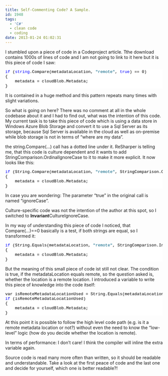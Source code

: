 ```yaml
---
title: Self-Commenting Code? A Sample.
id: 1948
tags:
  - 'C#'
  - clean code
  - coding
date: 2013-01-24 01:02:31
---
```


I stumbled upon a piece of code in a Codeproject article. Tthe download contains 1000s of lines of code and I am not going to link to it here but it is this piece of code I saw:
<pre class="csharpcode"><span class="kwrd">if</span> (<span class="kwrd">string</span>.Compare(metadataLocation, <span class="str">"remote"</span>, <span class="kwrd">true</span>) == 0)
{
    metadata = cloudBlob.Metadata;
}</pre>

It is contained in a huge method and this pattern repeats many times with slight variations. 
<style type="text/css">.csharpcode, .csharpcode pre
{
	font-size: small;
	color: black;
	font-family: consolas, "Courier New", courier, monospace;
	background-color: #ffffff;
	/*white-space: pre;*/
}
.csharpcode pre { margin: 0em; }
.csharpcode .rem { color: #008000; }
.csharpcode .kwrd { color: #0000ff; }
.csharpcode .str { color: #006080; }
.csharpcode .op { color: #0000c0; }
.csharpcode .preproc { color: #cc6633; }
.csharpcode .asp { background-color: #ffff00; }
.csharpcode .html { color: #800000; }
.csharpcode .attr { color: #ff0000; }
.csharpcode .alt 
{
	background-color: #f4f4f4;
	width: 100%;
	margin: 0em;
}
.csharpcode .lnum { color: #606060; }
</style>

So what is going on here? There was no comment at all in the whole codebase about it and I had to find out, what was the intention of this code. My current task is to take this piece of code which is using a data store in Windows Azure Blob Storage and convert it to use a Sql Server as its storage, because Sql Server is available in the cloud as well as on-premise while blob storage is not in terms of “where are my data”.

the string.Compare(…) call has a dotted line under it. ReSharper is telling me, that this code is culture dependent and it wants to add StringComparison.OrdinalIgnoreCase to it to make it more explicit. It now looks like this:
<pre class="csharpcode"><span class="kwrd">if</span> (String.Compare(metadataLocation, <span class="str">"remote"</span>, StringComparison.OrdinalIgnoreCase) == 0)
{
    metadata = cloudBlob.Metadata;
}</pre>

In case you are wondering: The parameter “true” in the original call is named “ignoreCase”.

Culture-specific code was not the intention of the author at this spot, so I switched to **Invariant**CultureIgnoreCase.

In my way of understanding this piece of code I noticed, that Compare(…)==0 basically is a test, if both strings are equal, so I transformed it:
<pre class="csharpcode"><span class="kwrd">if</span> (String.Equals(metadataLocation, <span class="str">"remote"</span>, StringComparison.InvariantCultureIgnoreCase))
{
    metadata = cloudBlob.Metadata;
}</pre>

But the meaning of this small piece of code ist still not clear. The condition is true, if the metadataLocation equals remote, so the question asked is, whether the location is a remote location. I introduced a variable to write this piece of knowledge into the code itself:
<pre class="csharpcode">var isRemoteMetadataLocationUsed = String.Equals(metadataLocation, <span class="str">"remote"</span>, InvariantCultureIgnoreCase);
<span class="kwrd">if</span> (isRemoteMetadataLocationUsed)
{
    metadata = cloudBlob.Metadata;
}</pre>
<style type="text/css">.csharpcode, .csharpcode pre
{
	font-size: small;
	color: black;
	font-family: consolas, "Courier New", courier, monospace;
	background-color: #ffffff;
	/*white-space: pre;*/
}
.csharpcode pre { margin: 0em; }
.csharpcode .rem { color: #008000; }
.csharpcode .kwrd { color: #0000ff; }
.csharpcode .str { color: #006080; }
.csharpcode .op { color: #0000c0; }
.csharpcode .preproc { color: #cc6633; }
.csharpcode .asp { background-color: #ffff00; }
.csharpcode .html { color: #800000; }
.csharpcode .attr { color: #ff0000; }
.csharpcode .alt 
{
	background-color: #f4f4f4;
	width: 100%;
	margin: 0em;
}
.csharpcode .lnum { color: #606060; }
</style>

At this point it is possible to follow the high level code path (e.g. is it a remote metadata location or not?) without even the need to know the “low-level” logic (how do you decide whether the location is remote).

In terms of performance: I don’t care! I think the compiler will inline the extra variable again.

Source code is read many more often than written, so it should be readable and understandable. Take a look at the first peace of code and the last one and decide for yourself, which one is better readable?!